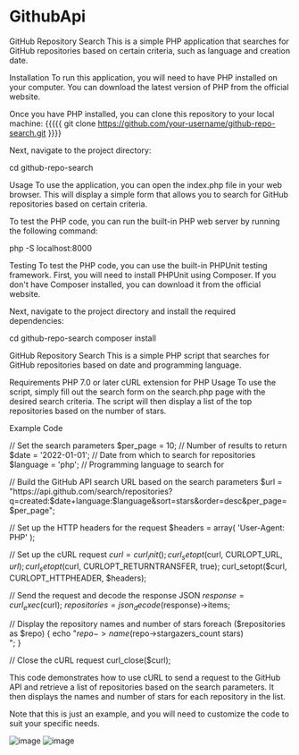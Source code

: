 # GithubApi

GitHub Repository Search
This is a simple PHP application that searches for GitHub repositories based on certain criteria, such as language and creation date.

Installation
To run this application, you will need to have PHP installed on your computer. You can download the latest version of PHP from the official website.

Once you have PHP installed, you can clone this repository to your local machine:
 {{{{{  git clone https://github.com/your-username/github-repo-search.git }}}}
 
 Next, navigate to the project directory:

cd github-repo-search

Usage
To use the application, you can open the index.php file in your web browser. This will display a simple form that allows you to search for GitHub repositories based on certain criteria.

To test the PHP code, you can run the built-in PHP web server by running the following command:

php -S localhost:8000

Testing
To test the PHP code, you can use the built-in PHPUnit testing framework. First, you will need to install PHPUnit using Composer. If you don't have Composer installed, you can download it from the official website.

Next, navigate to the project directory and install the required dependencies:

cd github-repo-search
composer install

GitHub Repository Search
This is a simple PHP script that searches for GitHub repositories based on date and programming language.

Requirements
PHP 7.0 or later
cURL extension for PHP
Usage
To use the script, simply fill out the search form on the search.php page with the desired search criteria. The script will then display a list of the top repositories based on the number of stars.

Example Code

// Set the search parameters
$per_page = 10; // Number of results to return
$date = '2022-01-01'; // Date from which to search for repositories
$language = 'php'; // Programming language to search for

// Build the GitHub API search URL based on the search parameters
$url = "https://api.github.com/search/repositories?q=created:$date+language:$language&sort=stars&order=desc&per_page=$per_page";

// Set up the HTTP headers for the request
$headers = array(
    'User-Agent: PHP'
);

// Set up the cURL request
$curl = curl_init();
curl_setopt($curl, CURLOPT_URL, $url);
curl_setopt($curl, CURLOPT_RETURNTRANSFER, true);
curl_setopt($curl, CURLOPT_HTTPHEADER, $headers);

// Send the request and decode the response JSON
$response = curl_exec($curl);
$repositories = json_decode($response)->items;

// Display the repository names and number of stars
foreach ($repositories as $repo) {
    echo "$repo->name ($repo->stargazers_count stars)<br>";
}

// Close the cURL request
curl_close($curl);

This code demonstrates how to use cURL to send a request to the GitHub API and retrieve a list of repositories based on the search parameters. It then displays the names and number of stars for each repository in the list.

Note that this is just an example, and you will need to customize the code to suit your specific needs.


![image](https://user-images.githubusercontent.com/40919489/222575286-431250ee-e1f6-4f10-b659-475d41751726.png)
![image](https://user-images.githubusercontent.com/40919489/222575407-484f3307-0bf0-4e7d-ae1b-c14a8cc09d6d.png)



